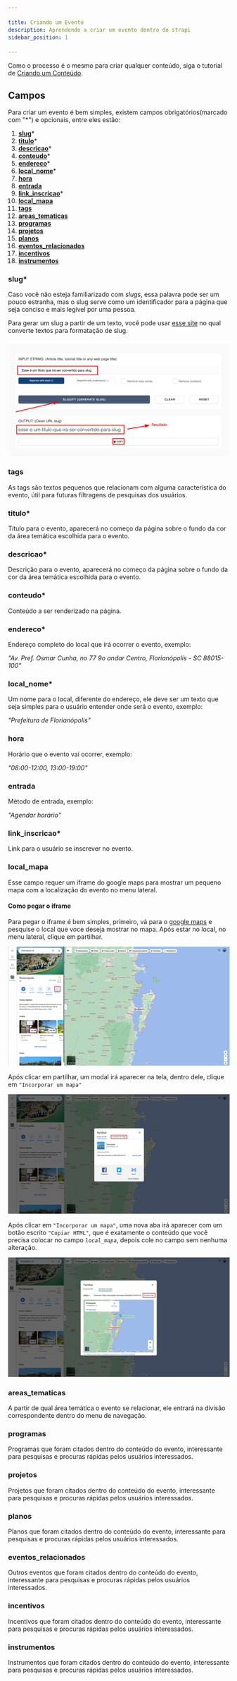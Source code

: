 ```yaml
---

title: Criando um Evento
description: Aprendendo a criar um evento dentro do strapi
sidebar_position: 1

---
```


Como o processo é o mesmo para criar qualquer conteúdo, siga o tutorial de [Criando um Conteúdo](/docs/usuario/strapi/iniciando-gerenciamento#criando-conteúdo).

## Campos

Para criar um evento é bem simples, existem campos obrigatórios(marcado com "*") e opcionais, entre eles estão:


1. [__slug__](#slug)*
2. [__titulo__](#titulo)*
3. [__descricao__](#descricao)*
4. [__conteudo__](#conteudo)*
5. [__endereco__](#endereco)*
6. [__local_nome__](#local_nome)*
7. [__hora__](#hora)
8. [__entrada__](#entrada)
9. [__link_inscricao__](#link_inscricao)*
10. [__local_mapa__](#local_mapa)
11. [__tags__](#tags)
12. [__areas_tematicas__](#areas_tematicas)
13. [__programas__](#programas)
14. [__projetos__](#projetos)
15. [__planos__](#planos)
16. [__eventos_relacionados__](#eventos_relacionados)
17. [__incentivos__](#incentivos)
18. [__instrumentos__](#instrumentos)

### slug*

Caso você não esteja familiarizado com _slugs_, essa palavra pode ser um pouco estranha, mas o slug serve como um identificador para a página que seja conciso e mais legível por uma pessoa.

Para gerar um slug a partir de um texto, você pode usar [esse site](https://slugify.online/) no qual converte textos para formatação de slug.

![Alt](images/generating-slug.png)

### tags

As tags são textos pequenos que relacionam com alguma característica do evento, útil para futuras filtragens de pesquisas dos usuários.

### titulo*

Título para o evento, aparecerá no começo da página sobre o fundo da cor da área temática escolhida para o evento.

### descricao*

Descrição para o evento, aparecerá no começo da página sobre o fundo da cor da área temática escolhida para o evento.

### conteudo*

Conteúdo a ser renderizado na página.

### endereco*

Endereço completo do local que irá ocorrer o evento, exemplo:

_"Av. Pref. Osmar Cunha, no 77 9o andar Centro, Florianópolis - SC 88015-100"_

### local_nome*

Um nome para o local, diferente do endereço, ele deve ser um texto que seja simples para o usuário entender onde será o evento, exemplo:

_"Prefeitura de Florianópolis"_

### hora

Horário que o evento vai ocorrer, exemplo:

_"08:00-12:00, 13:00-19:00"_

### entrada

Método de entrada, exemplo:

_"Agendar horário"_

### link_inscricao*

Link para o usuário se inscrever no evento.

### local_mapa

Esse campo requer um iframe do google maps para mostrar um pequeno mapa com a localização do evento no menu lateral.

#### Como pegar o iframe

Para pegar o iframe é bem simples, primeiro, vá para o [google maps](https://maps.google.com) e pesquise o local que voce deseja mostrar no mapa. Após estar no local, no menu lateral, clique em partilhar.

![Alt text](images/maps.png)

Após clicar em partilhar, um modal irá aparecer na tela, dentro dele, clique em `"Incorporar um mapa"`

![Alt text](images/maps-1.png)

Após clicar em `"Incorporar um mapa"`, uma nova aba irá aparecer com um botão escrito `"Copiar HTML"`, que é exatamente o conteúdo que você precisa colocar no campo _`local_mapa`_, depois cole no campo sem nenhuma alteração.

![Alt text](images/maps-2.png)

### areas_tematicas

A partir de qual área temática o evento se relacionar, ele entrará na divisão correspondente dentro do menu de navegação.

### programas

Programas que foram citados dentro do conteúdo do evento, interessante para pesquisas e procuras rápidas pelos usuários interessados.

### projetos

Projetos que foram citados dentro do conteúdo do evento, interessante para pesquisas e procuras rápidas pelos usuários interessados.

### planos

Planos que foram citados dentro do conteúdo do evento, interessante para pesquisas e procuras rápidas pelos usuários interessados.

### eventos_relacionados

Outros eventos que foram citados dentro do conteúdo do evento, interessante para pesquisas e procuras rápidas pelos usuários interessados.

### incentivos

Incentivos que foram citados dentro do conteúdo do evento, interessante para pesquisas e procuras rápidas pelos usuários interessados.

### instrumentos

Instrumentos que foram citados dentro do conteúdo do evento, interessante para pesquisas e procuras rápidas pelos usuários interessados.
